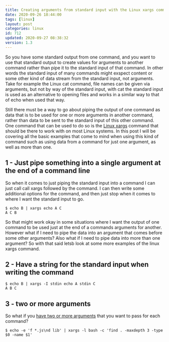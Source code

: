 ```yaml
---
title: Creating arguments from standard input with the Linux xargs command
date: 2020-09-26 18:44:00
tags: [linux]
layout: post
categories: linux
id: 712
updated: 2020-09-27 08:38:32
version: 1.3
---
```


So you have some standard output from one command, and you want to use that standard output to create values for arguments to another command rather than pipe it to the standard input of that command. In other words the standard input of many commands might exspect content or some other kind of data stream from the standard input, not arguments. Take for example the Linux cat command, file names can be given via arguments, but not by way of the standard input, with cat the standard input is used as an alternative to opening files and works in a similar way to that of echo when used that way. 

Still there must be a way to go about piping the output of one command as data that is to be used for one or more arguments in another command, rather than data to be sent to the standard input of this other command. One command that can be used to do so is the [Linux xargs](https://en.wikipedia.org/wiki/Xargs) command that should be there to work with on most Linux systems. In this post I will be covering all the basic examples that come to mind when using this kind of command such as using data from a command for just one argument, as well as more than one.

<!-- more -->

## 1 - Just pipe something into a single argument at the end of a command line

So when it comes to just piping the standard input into a command I can just call call xargs followed by the command. I can then write some additional options for the command, and then just stop when it comes to where I want the standard input to go.

```
$ echo B | xargs echo A C
A C B
```

So that might work okay in some situations where I want the output of one command to be used just at the end of a commands arguments for another. However what if I need to pipe the data into an argument that comes before some other arguments? Also what if I need to pipe data into more than one argument? So with that said letsb look at some more examples of the linux xargs command.

## 2 - Have a string for the standard input when writing the command

```
$ echo B | xargs -I stdin echo A stdin C
A B C
```

## 3 - two or more arguments

So what if you [have two or more arguments](https://stackoverflow.com/questions/3770432/xargs-with-multiple-arguments) that you want to pass for each command?

```
$ echo -e 'f *.js\nd lib' | xargs -l bash -c 'find . -maxdepth 3 -type $0 -name $1'
```